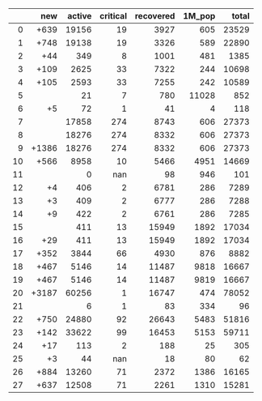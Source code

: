 |    |   new |   active |   critical |   recovered |   1M_pop |   total |
|---:|------:|---------:|-----------:|------------:|---------:|--------:|
|  0 |  +639 |    19156 |         19 |        3927 |      605 |   23529 |
|  1 |  +748 |    19138 |         19 |        3326 |      589 |   22890 |
|  2 |   +44 |      349 |          8 |        1001 |      481 |    1385 |
|  3 |  +109 |     2625 |         33 |        7322 |      244 |   10698 |
|  4 |  +105 |     2593 |         33 |        7255 |      242 |   10589 |
|  5 |       |       21 |          7 |         780 |    11028 |     852 |
|  6 |    +5 |       72 |          1 |          41 |        4 |     118 |
|  7 |       |    17858 |        274 |        8743 |      606 |   27373 |
|  8 |       |    18276 |        274 |        8332 |      606 |   27373 |
|  9 | +1386 |    18276 |        274 |        8332 |      606 |   27373 |
| 10 |  +566 |     8958 |         10 |        5466 |     4951 |   14669 |
| 11 |       |        0 |        nan |          98 |      946 |     101 |
| 12 |    +4 |      406 |          2 |        6781 |      286 |    7289 |
| 13 |    +3 |      409 |          2 |        6777 |      286 |    7288 |
| 14 |    +9 |      422 |          2 |        6761 |      286 |    7285 |
| 15 |       |      411 |         13 |       15949 |     1892 |   17034 |
| 16 |   +29 |      411 |         13 |       15949 |     1892 |   17034 |
| 17 |  +352 |     3844 |         66 |        4930 |      876 |    8882 |
| 18 |  +467 |     5146 |         14 |       11487 |     9818 |   16667 |
| 19 |  +467 |     5146 |         14 |       11487 |     9819 |   16667 |
| 20 | +3187 |    60256 |          1 |       16747 |      474 |   78052 |
| 21 |       |        6 |          1 |          83 |      334 |      96 |
| 22 |  +750 |    24880 |         92 |       26643 |     5483 |   51816 |
| 23 |  +142 |    33622 |         99 |       16453 |     5153 |   59711 |
| 24 |   +17 |      113 |          2 |         188 |       25 |     305 |
| 25 |    +3 |       44 |        nan |          18 |       80 |      62 |
| 26 |  +884 |    13260 |         71 |        2372 |     1386 |   16165 |
| 27 |  +637 |    12508 |         71 |        2261 |     1310 |   15281 |